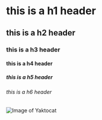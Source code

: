 # this is a h1 header
## this is a h2 header 
### this is a h3 header 
#### this is a h4 header 
##### this is a h5 header 
###### this is a h6 header
![Image of Yaktocat](https://octodex.github.com/images/yaktocat.png)
